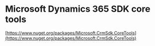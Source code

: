 # Microsoft Dynamics 365 SDK core tools

[https://www.nuget.org/packages/Microsoft.CrmSdk.CoreTools](https://www.nuget.org/packages/Microsoft.CrmSdk.CoreTools)